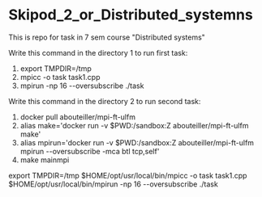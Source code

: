 # Skipod_2_or_Distributed_systemns
This is repo for task in 7 sem course "Distributed systems"

Write this command in the directory 1 to run first task:
1) export TMPDIR=/tmp
2) mpicc -o task task1.cpp 
3) mpirun -np 16 --oversubscribe ./task

Write this command in the directory 2 to run second task:
1) docker pull abouteiller/mpi-ft-ulfm
2) alias make='docker run -v $PWD:/sandbox:Z abouteiller/mpi-ft-ulfm make'
3) alias mpirun='docker run -v $PWD:/sandbox:Z abouteiller/mpi-ft-ulfm mpirun --oversubscribe -mca btl tcp,self'
4) make mainmpi

export TMPDIR=/tmp
$HOME/opt/usr/local/bin/mpicc -o task task1.cpp 
$HOME/opt/usr/local/bin/mpirun -np 16 --oversubscribe ./task
